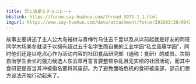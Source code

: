 ```yaml
---
title: 恋と选挙とチョコレート
bbslink: https://forum.say-huahuo.com/thread-3971-1-1.html
imgurl: https://www.say-huahuo.com/data/attachment/forum/201603/20/094248vgqecex52lpcc54e.jpg
---
```


故事主要讲述了主人公大岛裕树与青梅竹马住吉千里以及从以前起就是好友的同班同学木场美冬就读于以拥有超过五千名学生而自豪的工业学园“私立高藤学园”，同时他们还是以吃点心作为活动内容的社团食品研究部（通称：食研）的成员。次期自治学生会长的强力候选人东云皐月誓言要整顿杂乱且无实绩的社团活动，而其中食研更是首当其冲被指名要将其废部。为了避免面临危机的食研被废部，部员们想方设法开始行动起来了。<!--more-->
